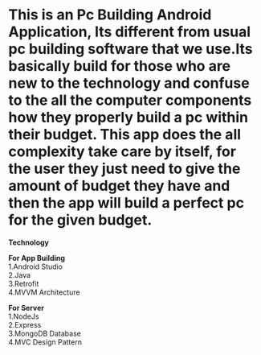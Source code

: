 # This is an Pc Building Android Application, Its different from usual pc building software that we use.Its basically build for those who are new to the technology and confuse to the all the computer components how they properly build a pc within their budget. This app does the all complexity take care by itself, for the user they just need to give the amount of budget they have and then the app will build a perfect pc for the given budget.


<b>Technology</b><br>

<b>For App Building</b><br>
1.Android Studio</br>
2.Java<br/>
3.Retrofit<br>
4.MVVM Architecture<br>

<b>For Server</b><br>
1.NodeJs<br>
2.Express<br>
3.MongoDB Database<br>
4.MVC Design Pattern<br>
